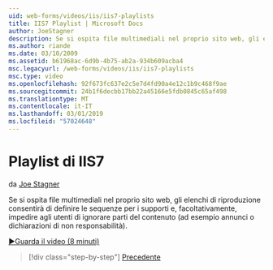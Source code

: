 ```yaml
---
uid: web-forms/videos/iis/iis7-playlists
title: IIS7 Playlist | Microsoft Docs
author: JoeStagner
description: Se si ospita file multimediali nel proprio sito web, gli elenchi di riproduzione consentirà di definire le sequenze per i supporti e, facoltativamente, impedire agli utenti di ignorare parti di t...
ms.author: riande
ms.date: 03/10/2009
ms.assetid: b61968ac-6d9b-4b75-ab2a-934b609acba4
msc.legacyurl: /web-forms/videos/iis/iis7-playlists
msc.type: video
ms.openlocfilehash: 92f673fc637e2c5e7d4fd90a4e12c1b9c468f9ae
ms.sourcegitcommit: 24b1f6decbb17bb22a45166e5fdb0845c65af498
ms.translationtype: MT
ms.contentlocale: it-IT
ms.lasthandoff: 03/01/2019
ms.locfileid: "57024648"
---
```

<a name="iis7-playlists"></a>Playlist di IIS7
====================
da [Joe Stagner](https://github.com/JoeStagner)

Se si ospita file multimediali nel proprio sito web, gli elenchi di riproduzione consentirà di definire le sequenze per i supporti e, facoltativamente, impedire agli utenti di ignorare parti del contenuto (ad esempio annunci o dichiarazioni di non responsabilità).

[&#9654;Guarda il video (8 minuti)](https://channel9.msdn.com/Blogs/ASP-NET-Site-Videos/iis7-playlists)

> [!div class="step-by-step"]
> [Precedente](bit-rate-throttling.md)
